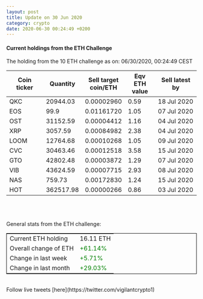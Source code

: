 ```yaml
---
layout: post
title: Update on 30 Jun 2020
category: crypto
date: 2020-06-30 00:24:49 +0200
---
```

<!-- Global site tag (gtag.js) - Google Analytics -->
<script async src="https://www.googletagmanager.com/gtag/js?id=UA-103831149-5"></script>
<script>
  window.dataLayer = window.dataLayer || [];
  function gtag(){dataLayer.push(arguments);}
  gtag('js', new Date());

  gtag('config', 'UA-103831149-5');
</script>


#### Current holdings from the ETH Challenge

The holding from the 10 ETH challenge as on: 06/30/2020, 00:24:49 CEST

|Coin ticker|Quantity|Sell target<br>coin/ETH|Eqv ETH<br>value|Sell latest by|
|-----------|--------|-----------|-----------|--------------|
QKC|20944.03|  0.00002960|0.59|18 Jul 2020|
EOS|99.9|  0.01161720|1.05|07 Jul 2020|
OST|31152.59|  0.00004412|1.16|04 Jul 2020|
XRP|3057.59|  0.00084982|2.38|04 Jul 2020|
LOOM|12764.68|  0.00010268|1.05|09 Jul 2020|
CVC|30463.46|  0.00012518|3.58|15 Jul 2020|
GTO|42802.48|  0.00003872|1.29|07 Jul 2020|
VIB|43624.59|  0.00007715|2.93|08 Jul 2020|
NAS|759.73|  0.00172830|1.24|15 Jul 2020|
HOT|362517.98|  0.00000266|0.86|03 Jul 2020|

<br>
<br>
<br>
General stats from the ETH challenge:

<table style="border:1px solid black;margin-left:auto;margin-right:auto;">
	<tbody>
	<tr>
		<td>Current ETH holding</td>
		<td>     16.11 ETH</td>
	</tr>
	<tr>
		<td>Overall change of ETH</td>
		<td><font color="green">+61.14%</font></td>
	</tr>
	<tr>
		<td>Change in last week</td>
		<td><font color="green">+5.71%</font></td>
	</tr>
	<tr>
		<td>Change in last month</td>
		<td><font color="green">+29.03%</font></td>
	</tr>
	</tbody>
</table>

<br>
Follow live tweets [here](https://twitter.com/vigilantcrypto1)
<br>
<br>